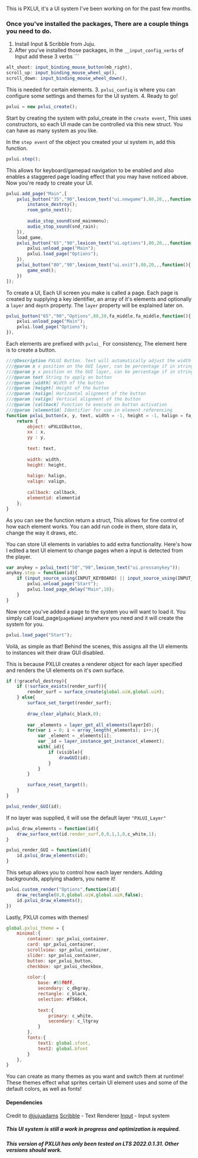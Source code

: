 
This is PXLUI, it's a UI system I've been working on for the past few months.

### Once you've installed the packages, There are a couple things you need to do.
1. Install Input & Scribble from Juju.
2. After you've installed those packages, in the `__input_config_verbs` of Input add these 3 verbs ```
```javascript
alt_shoot: input_binding_mouse_button(mb_right),
scroll_up: input_binding_mouse_wheel_up(),
scroll_down: input_binding_mouse_wheel_down(),
```
This is needed for certain elements.
3. `pxlui_config` is where you can configure some settings and themes for the UI system.
4. Ready to go!


```javascript
pxlui = new pxlui_create();
```
Start by creating the system with pxlui_create in the `create event`, This uses constructors, so each UI made can be controlled via this new struct. You can have as many system as you like.

In the `step event` of the object you created your ui system in, add this function.
```javascript
pxlui.step();
```
This allows for keyboard/gamepad navigation to be enabled and also enables a staggered page loading effect that you may have noticed above. Now you're ready to create your UI.

```javascript
pxlui.add_page("Main",[
	pxlui_button("35","90",lexicon_text("ui.newgame"),80,20,,,function(){
		instance_destroy();
		room_goto_next(); 
		
		audio_stop_sound(snd_mainmenu);
		audio_stop_sound(snd_rain);
	}),
	load_game,
	pxlui_button("65","90",lexicon_text("ui.options"),80,20,,,function(){
		pxlui.unload_page("Main");
		pxlui.load_page("Options");
	}),
	pxlui_button("80","90",lexicon_text("ui.exit"),80,20,,,function(){
		game_end();
	})
]);
```
To create a UI, Each UI screen you make is called a page. Each page is created by supplying a key identifier, an array of it's elements and optionally a `layer` and `depth` property. The `layer` property will be explained later on.

```javascript
pxlui_button("65","90","Options",80,20,fa_middle,fa_middle,function(){
	pxlui.unload_page("Main");
	pxlui.load_page("Options");
}),
```
Each elements are prefixed with `pxlui_` For consistency, The element here is to create a button.

```javascript
///@Description PXLUI Button. Text will automatically adjust the width and height of the button.
///@param x x position on the GUI layer, can be percentage if in string
///@param y x position on the GUI layer, can be percentage if in string
///@param text String to apply on button
///@param [width] Width of the button
///@param [height] Height of the button
///@param [halign] Horizontal alignment of the button
///@param [valign] Vertical alignment of the button
///@param [callback] Function to execute on button activation
///@param [elementid] Identifier for use in element referencing
function pxlui_button(x, y, text, width = -1, height = -1, halign = fa_middle, valign = fa_middle, callback = function(){}, elementid = 0){
	return {
		object: oPXLUIButton,
		xx : x,
		yy : y,
		
		text: text,
		
		width: width,
		height: height,
		
		halign: halign,
		valign: valign,
		
		callback: callback,
		elementid: elementid
	};
}
```
As you can see the function return a struct, This allows for fine control of how each element works. You can add run code in them, store data in, change the way it draws, etc. 

You can store UI elements in variables to add extra functionality.
Here's how I edited a text UI element to change pages when a input is detected from the player.
```javascript
var anykey = pxlui_text("50","90",lexicon_text("ui.pressanykey"));
anykey.step = function(id){
	if (input_source_using(INPUT_KEYBOARD) || input_source_using(INPUT_MOUSE) || input_source_using(INPUT_GAMEPAD)){
		pxlui.unload_page("Start");
		pxlui.load_page_delay("Main",10);	
	}
}
```

Now once you've added a page to the system you will want to load it.
You simply call load_page(`pageName`) anywhere you need and it will create the system for you.
```javascript
pxlui.load_page("Start");
```
Voilà, as simple as that! Behind the scenes, this assigns all the UI elements to instances wit their draw GUI disabled. 

This is because PXLUI creates a renderer object for each layer specified and renders the UI elements on it's own surface.
```javascript
if (!graceful_destroy){
	if (!surface_exists(render_surf)){
		render_surf = surface_create(global.uiW,global.uiH);
	} else{
		surface_set_target(render_surf);
		
		draw_clear_alpha(c_black,0);
	
		var _elements = layer_get_all_elements(layerId);
		for(var i = 0; i < array_length(_elements); i++;){
			var _element = _elements[i];
			var _id = layer_instance_get_instance(_element);
			with(_id){
				if (visible){
					drawGUI(id);
				}
			}
		}

		surface_reset_target();
	}
}

pxlui_render_GUI(id);
```
If no layer was supplied, it will use the default layer `"PXLUI_Layer"` 

```javascript
pxlui_draw_elements = function(id){
	draw_surface_ext(id.render_surf,0,0,1,1,0,c_white,1);
}

pxlui_render_GUI = function(id){
	id.pxlui_draw_elements(id);
}
```

This setup allows you to control how each layer renders. Adding backgrounds, applying shaders, you name it!
```javascript 
pxlui.custom_render("Options",function(id){
	draw_rectangle(0,0,global.uiW,global.uiH,false);
	id.pxlui_draw_elements();
})
```


Lastly, PXLUI comes with themes!
```javascript
global.pxlui_theme = {
	minimal:{
		container: spr_pxlui_container,
		card: spr_pxlui_container,
		scrollview: spr_pxlui_container,
		slider: spr_pxlui_container,
		button: spr_pxlui_button,
		checkbox: spr_pxlui_checkbox,
	
		color:{
			base: #55f0ff,
			secondary: c_dkgray,
			rectangle: c_black,
			selection: #f566c4,
		
			text:{
				primary: c_white,
				secondary: c_ltgray
			}	
		},
		fonts:{
			text1: global.sfont,	
			text2: global.bfont
		}
	},
}
```
You can create as many themes as you want and switch them at runtime! These themes effect what sprites certain UI element uses and some of the default colors, as well as fonts!

#### Dependencies
Credit to [@jujuadams](https://github.com/JujuAdams)
[Scribble](https://github.com/JujuAdams/scribble) - Text Renderer
[Input](https://github.com/JujuAdams/input) - Input system

##### This UI system is still a work in progress and optimization is required.
##### This version of PXLUI has only been tested on LTS 2022.0.1.31. Other versions should work.
